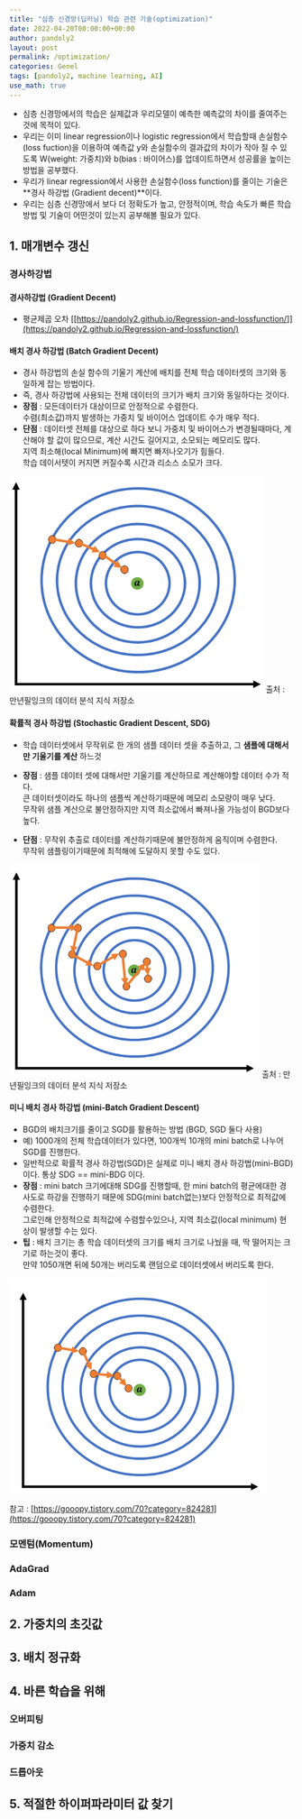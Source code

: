 ```yaml
---
title: "심층 신경망(딥러닝) 학습 관련 기술(optimization)"
date: 2022-04-20T00:00:00+00:00
author: pandoly2
layout: post
permalink: /optimization/
categories: Genel
tags: [pandoly2, machine learning, AI]
use_math: true
---
```


 - 심층 신경망에서의 학습은 실제값과 우리모델이 예측한 예측값의 차이를 줄여주는것에 목적이 있다. 
 - 우리는 이미 linear regression이나 logistic regression에서 학습할때 손실함수(loss fuction)을 이용하여 예측값 y와 손실함수의 결과값의 차이가 작아 질 수 있도록 W(weight: 가중치)와 b(bias : 바이어스)를 업데이트하면서 성공률을 높이는 방법을 공부했다. 
 - 우리가 linear regression에서 사용한 손실함수(loss function)를 줄이는 기술은 **경사 하강법 (Gradient decent)**이다.
 - 우리는 심층 신경망에서 보다 더 정확도가 높고, 안정적이며, 학습 속도가 빠른 학습방법 및 기술이 어떤것이 있는지 공부해볼 필요가 있다.


## 1. 매개변수 갱신
### 경사하강법
#### 경사하강법 (Gradient Decent)
 - 평균제곱 오차 [[https://pandoly2.github.io/Regression-and-lossfunction/]](https://pandoly2.github.io/Regression-and-lossfunction/)

#### 배치 경사 하강법 (Batch Gradient Decent)
 - 경사 하강법의 손실 함수의 기울기 계산에 배치를 전체 학습 데이터셋의 크기와 동일하게 잡는 방법이다.
 - 즉, 경사 하강법에 사용되는 전체 데이터의 크기가 배치 크기와 동일하다는 것이다.
 - **장점** : 모든데이터가 대상이므로 안정적으로 수렴한다.   
         수렴(최소값)까지 발생하는 가중치 및 바이어스 업데이트 수가 매우 적다.
 - **단점** : 데이터셋 전체를 대상으로 하다 보니 가중치 및 바이어스가 변경될때마다, 계산해야 할 값이 많으므로, 계산 시간도 길어지고, 소모되는 메모리도 많다.   
 지역 최소해(local Minimum)에 빠지면 빠저나오기가 힘들다.   
 학습 데이서텟이 커지면 커질수록 시간과 리소스 소모가 크다.

![Deep_batch_gradient](/assets/images/blog_images/DeepNeuralNetwork/gd_batch.png)
출처 : 만년필잉크의 데이터 분석 지식 저장소

#### 확률적 경사 하강법 (Stochastic Gradient Descent, SDG)
 - 학습 데이터셋에서 무작위로 한 개의 샘플 데이터 셋을 추출하고, 그 **샘플에 대해서만 기울기를 계산** 하느것
 - **장점** : 샘플 데이터 셋에 대해서만 기울기를 계산하므로 계산해야할 데이터 수가 적다.   
 큰 데이터셋이라도 하나의 샘플씩 계산하기때문에 메모리 소모량이 매우 낮다.   
 무작위 샘플 계산으로 불안정하지만 지역 최소값에서 빠져나올 가능성이 BGD보다 높다.

 - **단점** : 무작위 추출로 데이터를 계산하기때문에 불안정하게 움직이며 수렴한다.    
 무작위 샘플링이기때문에 최적해에 도달하지 못할 수도 있다.   

![Deep_stochastic_gradient](/assets/images/blog_images/DeepNeuralNetwork/gd_sto.png)
출처 : 만년필잉크의 데이터 분석 지식 저장소


#### 미니 배치 경사 하강법 (mini-Batch Gradient Descent)
 - BGD의 배치크기를 줄이고 SGD를 활용하는 방법 (BGD, SGD 둘다 사용)
 - 예) 1000개의 전체 학습데이터가 있다면, 100개씩 10개의 mini batch로 나누어 SGD를 진행한다. 
 - 일반적으로 확률적 경사 하강법(SGD)은 실제로 미니 배치 경사 하강법(mini-BGD)이다. 통상 SDG == mini-BDG 이다.
 - **장점** : mini batch 크기에대해 SDG를 진행할때, 한 mini batch의 평균에대한 경사도로 하강을 진행하기 때문에 SDG(mini batch없는)보다 안정적으로 최적값에 수렴한다.    
 그로인해 안정적으로 최적값에 수렴할수있으나, 지역 최소값(local minimum) 현상이 발생할 수는 있다. 
 - **팁** : 배치 크기는 총 학습 데이터셋의 크기를 배치 크기로 나눴을 때, 딱 떨어지는 크기로 하는것이 좋다.    
 만약 1050개면 뒤에 50개는 버리도록 랜덤으로 데이터셋에서 버리도록 한다.   

![Deep_mini_gradient](/assets/images/blog_images/DeepNeuralNetwork/gd_mini.png)

참고 : [https://gooopy.tistory.com/70?category=824281](https://gooopy.tistory.com/70?category=824281)

<!-- 4월 21일 공부방 작업 -->
### 모멘텀(Momentum)

### AdaGrad

### Adam

## 2. 가중치의 초깃값

## 3. 배치 정규화

## 4. 바른 학습을 위해
### 오버피팅

### 가중치 감소

### 드롭아웃

## 5. 적절한 하이퍼파라미터 값 찾기


